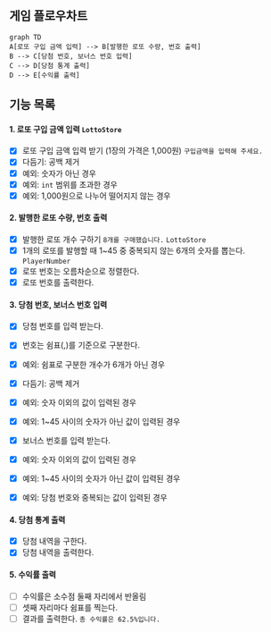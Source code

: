 ## 게임 플로우차트

```mermaid
graph TD
A[로또 구입 금액 입력] --> B[발행한 로또 수량, 번호 출력]
B --> C[당첨 번호, 보너스 번호 입력]
C --> D[당첨 통계 출력]
D --> E[수익률 출력]
```

## 기능 목록

#### 1. 로또 구입 금액 입력 `LottoStore`

- [x] 로또 구입 금액 입력 받기 (1장의 가격은 1,000원) `구입금액을 입력해 주세요.`
- [x] 다듬기: 공백 제거
- [x] 예외: 숫자가 아닌 경우
- [x] 예외: `int` 범위를 초과한 경우
- [x] 예외: 1,000원으로 나누어 떨어지지 않는 경우

#### 2. 발행한 로또 수량, 번호 출력

- [x] 발행한 로또 개수 구하기 `8개를 구매했습니다.` `LottoStore`
- [x] 1개의 로또를 발행할 때 1~45 중 중복되지 않는 6개의 숫자를 뽑는다. `PlayerNumber`
- [x] 로또 번호는 오름차순으로 정렬한다.
- [x] 로또 번호를 출력한다.

#### 3. 당첨 번호, 보너스 번호 입력

- [x] 당첨 번호를 입력 받는다.
- [x] 번호는 쉼표(,)를 기준으로 구분한다.
- [x] 예외: 쉼표로 구분한 개수가 6개가 아닌 경우 
- [x] 다듬기: 공백 제거
- [x] 예외: 숫자 이외의 값이 입력된 경우
- [x] 예외: 1~45 사이의 숫자가 아닌 값이 입력된 경우

- [x] 보너스 번호를 입력 받는다.
- [x] 예외: 숫자 이외의 값이 입력된 경우
- [x] 예외: 1~45 사이의 숫자가 아닌 값이 입력된 경우
- [x] 예외: 당첨 번호와 중복되는 값이 입력된 경우

#### 4. 당첨 통계 출력

- [x] 당첨 내역을 구한다.
- [x] 당첨 내역을 출력한다.

#### 5. 수익률 출력

- [ ] 수익률은 소수점 둘째 자리에서 반올림 
- [ ] 셋째 자리마다 쉼표를 찍는다.
- [ ] 결과를 출력한다. `총 수익률은 62.5%입니다.`